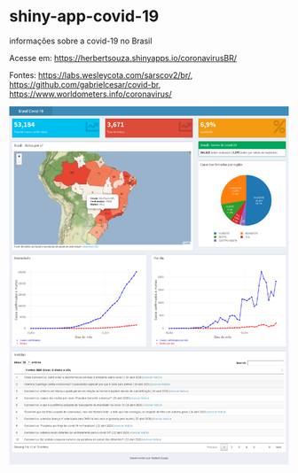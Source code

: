 # shiny-app-covid-19

 informações sobre a covid-19 no Brasil

 Acesse em: https://herbertsouza.shinyapps.io/coronavirusBR/
 
 Fontes: https://labs.wesleycota.com/sarscov2/br/, https://github.com/gabrielcesar/covid-br, https://www.worldometers.info/coronavirus/

<img src="https://github.com/herbertizidro/coronavirus_shiny_app/blob/master/Brasil Covid19 24.04.20.png">



